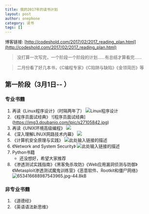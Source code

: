 ```yaml
---
title: 我的2017年的读书计划
layout: post
author: onephone
category: 读书
tags: []
---
```

博客链接: [http://codeshold.com/2017/02/2017_reading_plan.html](http://codeshold.com/2017/02/2017_reading_plan.html)

> 没打算一次写完，一个阶段一个阶段的计划……有总结才算看完……


> 二月份看了好几本书，《C编程专家》《C陷阱与缺陷》《金领简历》等


## 第一阶段（3月1日--  ）

### 专业书籍
1. 再读《Linux程序设计》（时隔两年了）
    ![Linux程序设计](https://img3.doubanio.com/lpic/s4360010.jpg)
2. 《程序员面试经典》
    ![程序员面试经典] (https://img3.doubanio.com/lpic/s27105842.jpg)
4. 再读《UNIX环境高级编程》
    ![][1]
2. 《深入理解LINUX网路技术内幕》
    ![](https://img1.doubanio.com/lpic/s2008439.jpg)
3. 《计算机安全原理与实践》
    ![此处输入链接的描述][2]
4. 《Network and System Security》
    ![此处输入链接的描述][3]
5. Python书籍
    - 还没想好，希望大家推荐
3. 《渗透测试实践指南》《黑客免杀攻防》《Web应用漏洞侦测与防御》《Metasploit渗透测试魔鬼训练营》《恶意软件、Rootkit和僵尸网络》
    ![653416688987543965.jpg-44.8kB][4]

### 非专业书籍
1. 《道德经》
2. 《英语语法新思维》


  [1]: https://img3.doubanio.com/lpic/s4436543.jpg
  [2]: https://img3.doubanio.com/lpic/s3258545.jpg
  [3]: https://img3.doubanio.com/lpic/s5578551.jpg
  [4]: http://static.zybuluo.com/wuzhimang/0ydc20uxwxzcs4qzh4d2tqc3/653416688987543965.jpg

